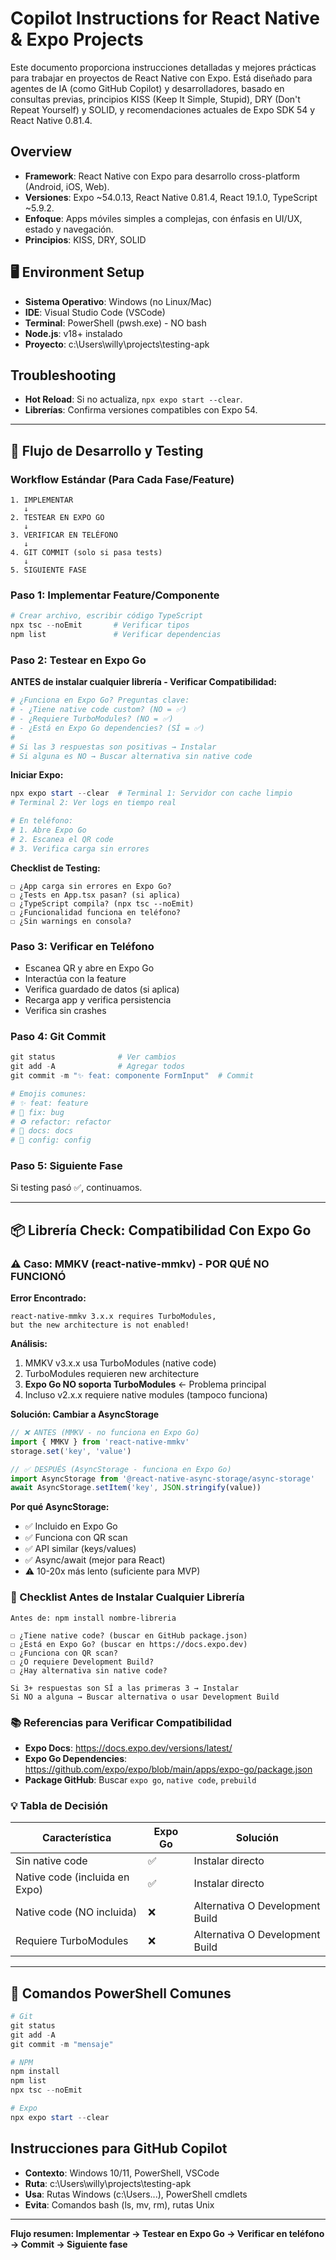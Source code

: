 # Copilot Instructions for React Native & Expo Projects

Este documento proporciona instrucciones detalladas y mejores prácticas para trabajar en proyectos de React Native con Expo. Está diseñado para agentes de IA (como GitHub Copilot) y desarrolladores, basado en consultas previas, principios KISS (Keep It Simple, Stupid), DRY (Don't Repeat Yourself) y SOLID, y recomendaciones actuales de Expo SDK 54 y React Native 0.81.4.

## Overview
- **Framework**: React Native con Expo para desarrollo cross-platform (Android, iOS, Web).
- **Versiones**: Expo ~54.0.13, React Native 0.81.4, React 19.1.0, TypeScript ~5.9.2.
- **Enfoque**: Apps móviles simples a complejas, con énfasis en UI/UX, estado y navegación.
- **Principios**: KISS, DRY, SOLID

## 🖥️ Environment Setup
- **Sistema Operativo**: Windows (no Linux/Mac)
- **IDE**: Visual Studio Code (VSCode)
- **Terminal**: PowerShell (pwsh.exe) - NO bash
- **Node.js**: v18+ instalado
- **Proyecto**: c:\Users\willy\projects\testing-apk

## Troubleshooting
- **Hot Reload**: Si no actualiza, `npx expo start --clear`.
- **Librerías**: Confirma versiones compatibles con Expo 54.

---

## 🔧 Flujo de Desarrollo y Testing

### Workflow Estándar (Para Cada Fase/Feature)

```
1. IMPLEMENTAR
   ↓
2. TESTEAR EN EXPO GO
   ↓
3. VERIFICAR EN TELÉFONO
   ↓
4. GIT COMMIT (solo si pasa tests)
   ↓
5. SIGUIENTE FASE
```

### Paso 1: Implementar Feature/Componente

```powershell
# Crear archivo, escribir código TypeScript
npx tsc --noEmit       # Verificar tipos
npm list               # Verificar dependencias
```

### Paso 2: Testear en Expo Go

**ANTES de instalar cualquier librería - Verificar Compatibilidad:**

```powershell
# ¿Funciona en Expo Go? Preguntas clave:
# - ¿Tiene native code custom? (NO = ✅)
# - ¿Requiere TurboModules? (NO = ✅)
# - ¿Está en Expo Go dependencies? (SÍ = ✅)
# 
# Si las 3 respuestas son positivas → Instalar
# Si alguna es NO → Buscar alternativa sin native code
```

**Iniciar Expo:**

```powershell
npx expo start --clear  # Terminal 1: Servidor con cache limpio
# Terminal 2: Ver logs en tiempo real

# En teléfono:
# 1. Abre Expo Go
# 2. Escanea el QR code
# 3. Verifica carga sin errores
```

**Checklist de Testing:**

```
☐ ¿App carga sin errores en Expo Go?
☐ ¿Tests en App.tsx pasan? (si aplica)
☐ ¿TypeScript compila? (npx tsc --noEmit)
☐ ¿Funcionalidad funciona en teléfono?
☐ ¿Sin warnings en consola?
```

### Paso 3: Verificar en Teléfono

- Escanea QR y abre en Expo Go
- Interactúa con la feature
- Verifica guardado de datos (si aplica)
- Recarga app y verifica persistencia
- Verifica sin crashes

### Paso 4: Git Commit

```powershell
git status              # Ver cambios
git add -A              # Agregar todos
git commit -m "✨ feat: componente FormInput"  # Commit

# Emojis comunes:
# ✨ feat: feature
# 🐛 fix: bug
# ♻️ refactor: refactor
# 📝 docs: docs
# 🔧 config: config
```

### Paso 5: Siguiente Fase

Si testing pasó ✅, continuamos.

---

## 📦 Librería Check: Compatibilidad Con Expo Go

### ⚠️ Caso: MMKV (react-native-mmkv) - POR QUÉ NO FUNCIONÓ

**Error Encontrado:**
```
react-native-mmkv 3.x.x requires TurboModules, 
but the new architecture is not enabled!
```

**Análisis:**
1. MMKV v3.x.x usa TurboModules (native code)
2. TurboModules requieren new architecture
3. **Expo Go NO soporta TurboModules** ← Problema principal
4. Incluso v2.x.x requiere native modules (tampoco funciona)

**Solución: Cambiar a AsyncStorage**

```typescript
// ❌ ANTES (MMKV - no funciona en Expo Go)
import { MMKV } from 'react-native-mmkv'
storage.set('key', 'value')

// ✅ DESPUÉS (AsyncStorage - funciona en Expo Go)
import AsyncStorage from '@react-native-async-storage/async-storage'
await AsyncStorage.setItem('key', JSON.stringify(value))
```

**Por qué AsyncStorage:**
- ✅ Incluido en Expo Go
- ✅ Funciona con QR scan
- ✅ API similar (keys/values)
- ✅ Async/await (mejor para React)
- ⚠️ 10-20x más lento (suficiente para MVP)

### 🛑 Checklist Antes de Instalar Cualquier Librería

```
Antes de: npm install nombre-libreria

☐ ¿Tiene native code? (buscar en GitHub package.json)
☐ ¿Está en Expo Go? (buscar en https://docs.expo.dev)
☐ ¿Funciona con QR scan?
☐ ¿O requiere Development Build?
☐ ¿Hay alternativa sin native code?

Si 3+ respuestas son SÍ a las primeras 3 → Instalar
Si NO a alguna → Buscar alternativa o usar Development Build
```

### 📚 Referencias para Verificar Compatibilidad

- **Expo Docs**: https://docs.expo.dev/versions/latest/
- **Expo Go Dependencies**: https://github.com/expo/expo/blob/main/apps/expo-go/package.json
- **Package GitHub**: Buscar `expo go`, `native code`, `prebuild`

### 💡 Tabla de Decisión

| Característica | Expo Go | Solución |
|---|---|---|
| Sin native code | ✅ | Instalar directo |
| Native code (incluida en Expo) | ✅ | Instalar directo |
| Native code (NO incluida) | ❌ | Alternativa O Development Build |
| Requiere TurboModules | ❌ | Alternativa O Development Build |

---

## 📝 Comandos PowerShell Comunes

```powershell
# Git
git status
git add -A
git commit -m "mensaje"

# NPM
npm install
npm list
npx tsc --noEmit

# Expo
npx expo start --clear
```

## Instrucciones para GitHub Copilot

- **Contexto**: Windows 10/11, PowerShell, VSCode
- **Ruta**: c:\Users\willy\projects\testing-apk
- **Usa**: Rutas Windows (c:\Users\...), PowerShell cmdlets
- **Evita**: Comandos bash (ls, mv, rm), rutas Unix

---

**Flujo resumen: Implementar → Testear en Expo Go → Verificar en teléfono → Commit → Siguiente fase**
